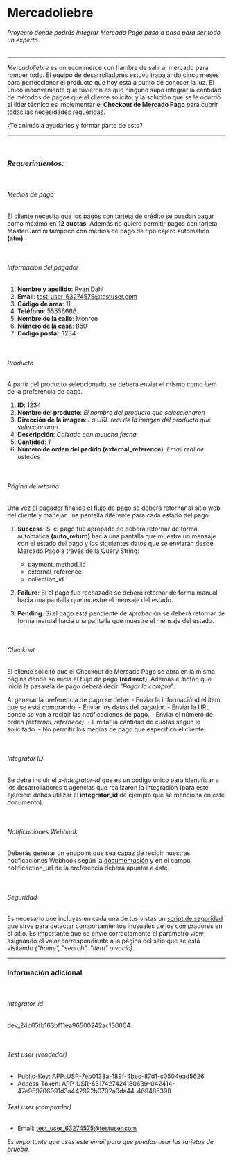    
# Mercadoliebre

###### Proyecto donde podrás integrar Mercado Pago paso a paso para ser todo un experto.
---

*Mercadoliebre* es un ecommerce con hambre de salir al mercado para romper todo. El equipo de desarrolladores estuvo trabajando cinco meses para perfeccionar el producto que hoy está a punto de conocer la luz. El único inconveniente que tuvieron es que ninguno supo integrar la cantidad de métodos de pagos que el cliente solicitó, y la solución que se le ocurrió al líder técnico es implementar el **Checkout de Mercado Pago** para cubrir todas las necesidades requeridas. 

¿Te animás a ayudarlos y formar parte de esto?


---
<br>

### *Requerimientos:*

<br>

###### Medios de pago

El cliente necesita que los pagos con tarjeta de crédito se puedan pagar como máximo en **12 cuotas**. Además no quiere permitir pagos con tarjeta MasterCard ni tampoco con medios de pago de tipo cajero automático **(atm)**.

<br>

###### Información del pagador

1. **Nombre y apellido**: Ryan Dahl
2. **Email**: test_user_63274575@testuser.com
3. **Código de área**: 11
4. **Teléfono**: 55556666
5. **Nombre de la calle**: Monroe
6. **Número de la casa**: 860
7. **Código postal**: 1234

<br>

###### Producto

A partir del producto seleccionado, se deberá enviar el mismo como ítem de la preferencia de pago.

1. **ID**: 1234
2. **Nombre del producto**: *El nombre del producto que seleccionaron*
3. **Dirección de la imagen**: *La URL real de la imagen del producto que seleccionaron*
4. **Descripción**: *Calzado con muucha facha*
5. **Cantidad**: *1*
6. **Número de orden del pedido (external_reference)**: *Email real de ustedes*

<br>

###### Página de retorno

Una vez el pagador finalice el flujo de pago se deberá retornar al sitio web del cliente y manejar una pantalla diferente para cada estado del pago:

1. **Success**: Si el pago fue aprobado se deberá retornar de forma automática **(auto_return)** hacia una pantalla que muestre un mensaje con el estado del pago y los siguientes datos que se enviarán desde Mercado Pago a través de la Query String:
    - payment_method_id
    - external_reference
    - collection_id

2. **Failure**: Si el pago fue rechazado se deberá retornar de forma manual hacia una pantalla que muestre el mensaje del estado.

3. **Pending**: Si el pago está pendiente de aprobación se deberá retornar de forma manual hacia una pantalla que muestre el mensaje del estado.

<br>

###### Checkout

El cliente solicitó que el Checkout de Mercado Pago se abra en la misma página donde se inicia el flujo de pago **(redirect)**. Además el botón que inicia la pasarela de pago deberá decir *"Pagar la compra"*.

Al generar la preferencia de pago se debe:
    - Enviar la informaciónd el ítem que se está comprando.
    - Enviar los datos del pagador.
    - Enviar la URL donde se van a recibir las notificaciones de pago.
    - Enviar el número de orden *(external_refernece)*.
    - Limitar la cantidad de cuotas según lo solicitado.
    - No permitir los medios de pago que especificó el cliente.

<br>

###### Integrator ID

Se debe incluir el *x-integrator-id* que es un código único para identificar a los desarrolladores o agencias que realizaron la integración (para este ejercicio debes utilizar el **integrator_id** de ejemplo que se menciona en este documento).

<br>

###### Notificaciones Webhook

Deberás generar un endpoint que sea capaz de recibir nuestras notificaciones Webhook según la [documentación] y en el campo notificaction_url de la preferencia deberá apuntar a éste.

<br>

###### Seguridad

Es necesario que incluyas en cada una de tus vistas un [script de seguridad] que sirve para detectar comportamientos inusuales de los compradores en el sitio. Es importante que se envie correctamente el parámetro *view* asignando el valor correspondiente a la página del sitio que se está visitando *("home", "search", "item" o vacío)*.

---

### Información adicional

<br>

###### integrator-id
dev_24c65fb163bf11ea96500242ac130004

<br>

###### Test user (vendedor)

- Public-Key: APP_USR-7eb0138a-189f-4bec-87d1-c0504ead5626
- Access-Token: APP_USR-6317427424180639-042414-47e969706991d3a442922b0702a0da44-469485398

###### Test user (comprador)

- Email: test_user_63274575@testuser.com

*Es importante que uses este email para que puedas usar las tarjetas de prueba.* 


<!-- Links -->
[documentación]: https://www.mercadopago.com.ar/developers/es/guides/notifications/webhooks/
[script de seguridad]: https://www.mercadopago.cl/developers/es/guides/manage-account/account/payment-rejections/#bookmark_recomendaciones_para_mejorar_tu_aprobaci%C3%B3n